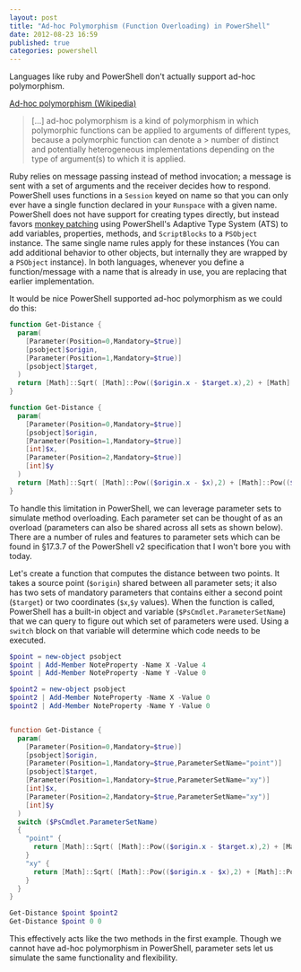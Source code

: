 ```yaml
---
layout: post
title: "Ad-hoc Polymorphism (Function Overloading) in PowerShell"
date: 2012-08-23 16:59
published: true
categories: powershell
---
```

Languages like ruby and PowerShell don't actually support ad-hoc polymorphism.

[Ad-hoc polymorphism (Wikipedia)](http://en.wikipedia.org/wiki/Ad-hoc_polymorphism)
> [...] ad-hoc polymorphism is a kind of polymorphism in which polymorphic functions can be applied to arguments of different types, because a polymorphic function can denote a > number of distinct and potentially heterogeneous implementations depending on the type of argument(s) to which it is applied.


Ruby relies on message passing instead of method invocation; a message is sent with a set of arguments and the receiver decides how to respond. PowerShell uses functions in a `Session` keyed on name so that you can only ever have a single function declared in your `Runspace` with a given name. PowerShell does not have support for creating types directly, but instead favors [monkey patching][] using PowerShell's Adaptive Type System (ATS) to add variables, properties, methods, and `ScriptBlocks` to a `PSObject` instance. The same single name rules apply for these instances (You can add additional behavior to other objects, but internally they are wrapped by a `PSObject` instance). In both languages, whenever you define a function/message with a name that is already in use, you are replacing that earlier implementation.

It would be nice PowerShell supported ad-hoc polymorphism as we could do this:

``` powershell
function Get-Distance {
  param(
    [Parameter(Position=0,Mandatory=$true)]
    [psobject]$origin,
    [Parameter(Position=1,Mandatory=$true)]
    [psobject]$target,
  )
  return [Math]::Sqrt( [Math]::Pow(($origin.x - $target.x),2) + [Math]::Pow(($origin.y - $target.y),2))
}

function Get-Distance {
  param(
    [Parameter(Position=0,Mandatory=$true)]
    [psobject]$origin,
    [Parameter(Position=1,Mandatory=$true)]
    [int]$x,
    [Parameter(Position=2,Mandatory=$true)]
    [int]$y
  )
  return [Math]::Sqrt( [Math]::Pow(($origin.x - $x),2) + [Math]::Pow(($origin.y - $y),2))
}
```

To handle this limitation in PowerShell, we can leverage parameter sets to simulate method overloading. Each parameter set can be thought of as an overload (parameters can also be shared across all sets as shown below). There are a number of rules and features to parameter sets which can be found in §17.3.7 of the PowerShell v2 specification that I won't bore you with today.

Let's create a function that computes the distance between two points. It takes a source point (`$origin`) shared between all parameter sets; it also has two sets of mandatory parameters that contains either a second point (`$target`) or two coordinates (`$x`,`$y` values). When the function is called, PowerShell has a built-in object and variable (`$PsCmdlet.ParameterSetName`) that we can query to figure out which set of parameters were used. Using a `switch` block on that variable will determine which code needs to be executed.

```powershell
$point = new-object psobject
$point | Add-Member NoteProperty -Name X -Value 4
$point | Add-Member NoteProperty -Name Y -Value 0

$point2 = new-object psobject
$point2 | Add-Member NoteProperty -Name X -Value 0
$point2 | Add-Member NoteProperty -Name Y -Value 0


function Get-Distance {
  param(
    [Parameter(Position=0,Mandatory=$true)]
    [psobject]$origin,
    [Parameter(Position=1,Mandatory=$true,ParameterSetName="point")]
    [psobject]$target,
    [Parameter(Position=1,Mandatory=$true,ParameterSetName="xy")]
    [int]$x,
    [Parameter(Position=2,Mandatory=$true,ParameterSetName="xy")]
    [int]$y
  )
  switch ($PsCmdlet.ParameterSetName)
  {
    "point" {
      return [Math]::Sqrt( [Math]::Pow(($origin.x - $target.x),2) + [Math]::Pow(($origin.y - $target.y),2))
    }
    "xy" {
      return [Math]::Sqrt( [Math]::Pow(($origin.x - $x),2) + [Math]::Pow(($origin.y - $y),2))
    }
  }
}

Get-Distance $point $point2
Get-Distance $point 0 0
```

This effectively acts like the two methods in the first example. Though we cannot have ad-hoc polymorphism in PowerShell, parameter sets let us simulate the same functionality and flexibility.

  [monkey patching]: http://en.wikipedia.org/wiki/Monkey_patch